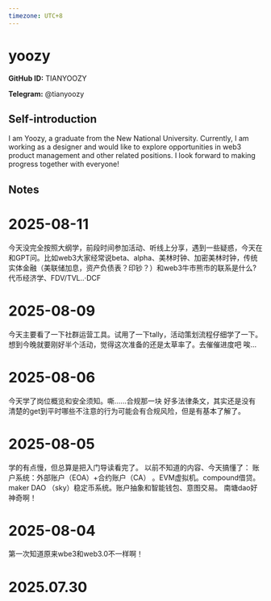 ```yaml
---
timezone: UTC+8
---
```


# yoozy

**GitHub ID:** TIANYOOZY

**Telegram:** @tianyoozy

## Self-introduction

I am Yoozy, a graduate from the New National University. Currently, I am working as a designer and would like to explore opportunities in web3 product management and other related positions. I look forward to making progress together with everyone!

## Notes

<!-- Content_START -->
# 2025-08-11

今天没完全按照大纲学，前段时间参加活动、听线上分享，遇到一些疑惑，今天在和GPT问。比如web3大家经常说beta、alpha、美林时钟、加密美林时钟，传统实体金融（美联储加息，资产负债表？印钞？）和web3牛市熊市的联系是什么?代币经济学、FDV/TVL..·DCF

# 2025-08-09

今天主要看了一下社群运营工具。试用了一下tally，活动策划流程仔细学了一下。想到今晚就要刚好半个活动，觉得这次准备的还是太草率了。去催催进度吧 唉...

# 2025-08-06

今天学了岗位概览和安全须知。嘶......合规那一块 好多法律条文，其实还是没有清楚的get到平时哪些不注意的行为可能会有合规风险，但是有基本了解了。

# 2025-08-05

学的有点慢，但总算是把入门导读看完了。
以前不知道的内容、今天搞懂了：
账户系统：外部账户（EOA）+合约账户（CA） 。EVM虚拟机。compound借贷。maker DAO （sky）稳定币系统。账户抽象和智能钱包、意图交易。
南塘dao好神奇啊！

# 2025-08-04

第一次知道原来wbe3和web3.0不一样啊！


# 2025.07.30


<!-- Content_END -->
